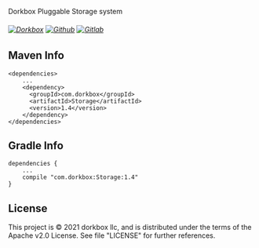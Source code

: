 Dorkbox Pluggable Storage system

###### [![Dorkbox](https://badge.dorkbox.com/dorkbox.svg "Dorkbox")](https://git.dorkbox.com/dorkbox/Storage) [![Github](https://badge.dorkbox.com/github.svg "Github")](https://github.com/dorkbox/Storage) [![Gitlab](https://badge.dorkbox.com/gitlab.svg "Gitlab")](https://gitlab.com/dorkbox/Storage)


Maven Info
---------
```
<dependencies>
    ...
    <dependency>
      <groupId>com.dorkbox</groupId>
      <artifactId>Storage</artifactId>
      <version>1.4</version>
    </dependency>
</dependencies>
```

Gradle Info
---------
```
dependencies {
    ...
    compile "com.dorkbox:Storage:1.4"
}
```


License
---------
This project is © 2021 dorkbox llc, and is distributed under the terms of the Apache v2.0 License. See file "LICENSE" for further 
references.
